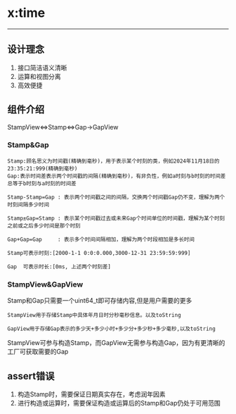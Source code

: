 # x:time

---

## 设计理念
1. 接口简洁语义清晰
2. 运算和视图分离
3. 高效便捷

## 组件介绍

StampView⇔Stamp⇔Gap→GapView

### Stamp&Gap

```
Stamp:顾名思义为时间戳(精确到毫秒)，用于表示某个时刻的类，例如2024年11月18日的23:35:21:999(精确到毫秒)
Gap:表示时间差表示两个时间戳的间隔(精确到毫秒)，有非负性，例如a时刻与b时刻的时间差总等于b时刻与a时刻的时间差
```

```
Stamp-Stamp=Gap : 表示两个时间戳之间的间隔，交换两个时间戳Gap仍不变，理解为两个时刻间隔多少时间

Stamp±Gap=Stamp : 表示某个时间戳过去或未来Gap个时间单位的时间戳，理解为某个时刻之前或之后多少时间是那个时刻

Gap+Gap=Gap     : 表示多个时间间隔相加，理解为两个时段相加是多长时间
```
```
Stamp可表示时刻:[2000-1-1 0:0:0.000,3000-12-31 23:59:59:999]
```
```
Gap  可表示时长:[0ms, 上述两个时刻差]
```

### StampView&GapView

Stamp和Gap只需要一个uint64_t即可存储内容,但是用户需要的更多

```
StampView用于存储Stamp中具体年月日时分秒毫秒信息。以及toString

GapView用于存储Gap表示的多少天+多少小时+多少分+多少秒+多少毫秒,以及toString
```

StampView可参与构造Stamp，而GapView无需参与构造Gap，因为有更清晰的工厂可获取需要的Gap

## assert错误

1. 构造Stamp时，需要保证日期真实存在，考虑润年因素
2. 进行构造或运算时，需要保证构造或运算后的Stamp和Gap仍处于可用范围
